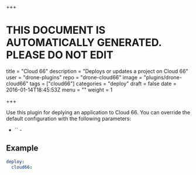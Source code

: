 +++

# THIS DOCUMENT IS AUTOMATICALLY GENERATED. PLEASE DO NOT EDIT

title = "Cloud 66"
description = "Deploys or updates a project on Cloud 66"
user = "drone-plugins"
repo = "drone-cloud66"
image = "plugins/drone-cloud66"
tags = ["cloud66"]
categories = "deploy"
draft = false
date = 2016-01-14T18:45:53Z
menu = ""
weight = 1

+++

Use this plugin for deplying an application to Cloud 66. You can override the
default configuration with the following parameters:

* `` -

## Example

```yaml
deploy:
  cloud66:
```

